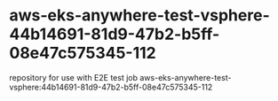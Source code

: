# aws-eks-anywhere-test-vsphere-44b14691-81d9-47b2-b5ff-08e47c575345-112
repository for use with E2E test job aws-eks-anywhere-test-vsphere:44b14691-81d9-47b2-b5ff-08e47c575345-112
